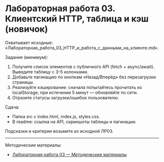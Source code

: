 # Лабораторная работа 03. Клиентский HTTP, таблица и кэш (новичок)

Охватывает исходные: «Лабораторная_работа_03_HTTP_и_работа_с_данными_на_клиенте.md».

Задания (минимум):
1) Получите список элементов с публичного API (fetch + async/await). Выведите таблицу с 3–5 колонками.
2) Добавьте пагинацию по кнопкам «Назад/Вперёд» без перезагрузки страницы.
3) Реализуйте кэширование: сначала попытайтесь прочитать из localStorage; при истечении 5 минут — обновляйте по сети.
4) Отразите статусы загрузки/ошибок пользователю.

Сдача:
- Папка src с index.html, index.js, styles.css.
- В readme: ссылка на API, скриншоты таблицы и пагинации.

Подсказки и критерии возьмите из исходной ЛР03.

---

Методические материалы:
- [Лабораторная работа 03 — Методические материалы](./Лабораторная_работа_03_Методические_материалы.md)
